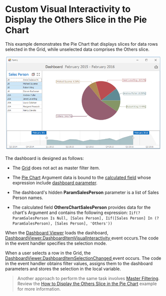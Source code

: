 # Custom Visual Interactivity to Display the Others Slice in the Pie Chart

This example demonstrates the Pie Chart that displays slices for data rows selected in the Grid, while unselected data comprises the Others slice.

![screenshot](images/screenshot.png)

The dashboard is designed as follows:

* The [Grid](https://docs.devexpress.com/Dashboard/15150) does not act as master filter item.

* The [Pie Chart](https://docs.devexpress.com/Dashboard/15262) Argument data is bound to the [calculated field](https://docs.devexpress.com/Dashboard/16134) whose expression include [dashboard parameter](https://docs.devexpress.com/Dashboard/16135).

* The dashboard's hidden **ParamSalesPerson** parameter is a list of Sales Person names. 

* The calculated field **OthersChartSalesPerson** provides data for the chart's Argument and contains the following expression:
`Iif(?ParamSalesPerson Is Null, [Sales Person], Iif([Sales Person] In (?ParamSalesPerson), [Sales Person], 'Others'))`

When the [Dashboard Viewer](https://docs.devexpress.com/Dashboard/117122) loads the dashboard, [DashboardViewer.DashboardItemVisualInteractivity ](https://docs.devexpress.com/Dashboard/DevExpress.DashboardWin.DashboardViewer.DashboardItemVisualInteractivity) event occurs.The code in the event handler specifies the selection mode.

When a user selects a row in the Grid, the [DashboardViewer.DashboardItemSelectionChanged ](https://docs.devexpress.com/Dashboard/DevExpress.DashboardWin.DashboardViewer.DashboardItemVisualInteractivity) event occurs. The code in the event handler obtains filter values, assigns them to the dashboard parameters and stores the selection in the local variable.

> Another approach to perform the same task involves [Master Filtering](https://docs.devexpress.com/Dashboard/116912). Review the [How to Display the Others Slice in the Pie Chart](https://github.com/DevExpress-Examples/how-to-display-pie-chart-others-slice) example for more information.
